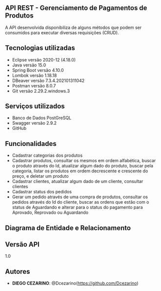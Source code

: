 ## API REST - Gerenciamento de Pagamentos de Produtos
A API desenvolvida disponibiliza de alguns métodos que podem ser consumidos para executar diversas requisições (CRUD).

## Tecnologias utilizadas
* Eclipse versão 2020-12 (4.18.0)
* Java versão 15.0
* Spring Boot versão 4.10.0
* Lombok versão 1.18.18
* DBeaver versão 7.3.4.202101311042
* Postman versão 8.0.7
* Git versão 2.29.2.windows.3

## Serviços utilizados
* Banco de Dados PostGreSQL
* Swagger versão 2.9.2
* GitHub

## Funcionalidades
- Cadastrar categorias dos produtos
- Cadastrar produtos, consultar os mesmos em ordem alfabética, buscar o produto através do Id, atualizar algum dado do produto, buscar pela categoria, listar os produtos em ordem decrescente e crescente do preço, e deletar um produto
- Cadastrar clientes, atualizar algum dado de um cliente, consultar clientes
- Cadastrar status dos pedidos
- Gerar um pedido através de uma compra de produtos, consultar os pedidos através do Id do cliente, buscar as ordens que estão com o status de Aguardando e alterar para o status do pagamento para Aprovado, Reprovado ou Aguardando 

## Diagrama de Entidade e Relacionamento 

## Versão API
1.0

## Autores
* **DIEGO CEZARINO**: @Dcezarino(https://github.com/Dcezarino)
